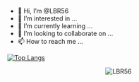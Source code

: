 - 👋 Hi, I’m @LBR56
- 👀 I’m interested in ...
- 🌱 I’m currently learning ...
- 💞️ I’m looking to collaborate on ...
- 📫 How to reach me ...

<!---
LBR56/LBR56 is a ✨ special ✨ repository because its `README.md` (this file) appears on your GitHub profile.
You can click the Preview link to take a look at your changes.

--->
[![Top Langs](https://github-readme-stats.vercel.app/api/top-langs/?username=LBR56)](https://github.com/LBR56/github-readme-stats)


<p align="center"> <img src="https://github-readme-stats.vercel.app/api?username=LBR56&show_icons=true&theme=gotham" alt="LBR56" />
